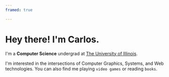 ```yaml
---
framed: true

---
```


# Hey there! I'm Carlos.

I'm a **Computer Science** undergrad at [The University of Illinois](https://cs.illinois.edu/). 

I'm interested in the intersections of Computer Graphics, Systems, and Web technologies. You can also find me playing `video games` or reading `books`.